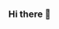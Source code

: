 ### Hi there 👋

<!--
**adrianosfreitas/adrianosfreitas** is a ✨ _special_ ✨ repository because its `README.md` (this file) appears on your GitHub profile.

Here are some ideas to get you started:

- 🔭 I’m currently working on open source projects
- 🌱 I’m currently learning Java and your fundamentals
- 👯 I’m looking to collaborate on open source projects
- 🤔 I’m looking for help with ...
- 📫 How to reach me: dev.adrianosf@gmail.com
- ⚡ Fun fact: I'm Electrical Enginner 
-->
